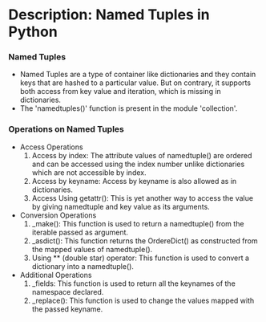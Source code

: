 # Description: Named Tuples in Python

### Named Tuples
* Named Tuples are a type of container like dictionaries and they contain keys that are hashed to a particular value. 
  But on contrary, it supports both access from key value and iteration, which is missing in dictionaries.
* The 'namedtuples()' function is present in the module 'collection'. 

### Operations on Named Tuples
* Access Operations
    1. Access by index: The attribute values of namedtuple() are ordered and can be accessed using the index number 
       unlike dictionaries which are not accessible by index.
    2. Access by keyname: Access by keyname is also allowed as in dictionaries.
    3. Access Using getattr(): This is yet another way to access the value by giving namedtuple and key value as its 
       arguments.
* Conversion Operations
    1. _make(): This function is used to return a namedtuple() from the iterable passed as argument.
    2. _asdict(): This function returns the OrdereDict() as constructed from the mapped values of namedtuple().
    3. Using ** (double star) operator: This function is used to convert a dictionary into a namedtuple().
* Additional Operations
    1. _fields: This function is used to return all the keynames of the namespace declared.
    2. _replace(): This function is used to change the values mapped with the passed keyname.
